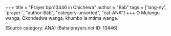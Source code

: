 +++
title = "Prayer bpn13446 in Chichewa"
author = "Báb"
tags = ['lang-ny', 'prayer-', "author-Báb", "category-unsorted", "cat-ANA"]
+++
O Mulungu wanga, Okondedwa wanga, khumbo la mtima wanga.

(Source category: ANA)
(Bahaiprayers.net ID: 13446)
